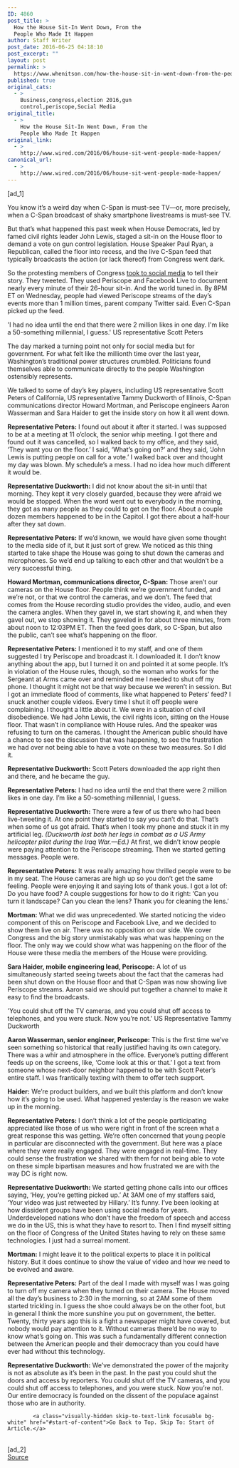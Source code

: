 ```yaml
---
ID: 4860
post_title: >
  How the House Sit-In Went Down, From the
  People Who Made It Happen
author: Staff Writer
post_date: 2016-06-25 04:18:10
post_excerpt: ""
layout: post
permalink: >
  https://www.whenitson.com/how-the-house-sit-in-went-down-from-the-people-who-made-it-happen/
published: true
original_cats:
  - >
    Business,congress,election 2016,gun
    control,periscope,Social Media
original_title:
  - >
    How the House Sit-In Went Down, From the
    People Who Made It Happen
original_link:
  - >
    http://www.wired.com/2016/06/house-sit-went-people-made-happen/
canonical_url:
  - >
    http://www.wired.com/2016/06/house-sit-went-people-made-happen/
---
```

 [ad_1]
<br><div id=""><p>You know it’s a weird day when C-Span is must-see TV—or, more precisely, when a C-Span broadcast of shaky smartphone livestreams is must-see TV. </p>
<p>But that’s what happened this past week when House Democrats, led by famed civil rights leader John Lewis, staged a sit-in on the House floor to demand a vote on gun control legislation. House Speaker Paul Ryan, a Republican, called the floor into recess, and the live C-Span feed that typically broadcasts the action (or lack thereof) from Congress went dark.</p>
<p>So the protesting members of Congress <a href="https://www.wired.com/2016/06/house-dems-use-twitter-make-gun-control-sit-public/" target="_blank">took to social media</a> to tell their story. They tweeted. They used Periscope and Facebook Live to document nearly every minute of their 26-hour sit-in. And the world tuned in. By 8PM ET on Wednesday, people had viewed Periscope streams of the day’s events more than 1 million times, parent company Twitter said. Even C-Span picked up the feed.</p>
<p data-js="fader" class="pullquote carve fader">
	'I had no idea until the end that there were 2 million likes in one day. I'm like a 50-something millennial, I guess.'	<span class="attribution">US representative Scott Peters</span>
</p>

<p>The day marked a turning point not only for social media but for government. For what felt like the millionth time over the last year, Washington’s traditional power structures crumbled. Politicians found themselves able to communicate directly to the people Washington ostensibly represents.</p>
<p>We talked to some of day’s key players, including US representative Scott Peters of California, US representative Tammy Duckworth of Illinois, C-Span communications director Howard Mortman, and Periscope engineers Aaron Wasserman and Sara Haider to get the inside story on how it all went down. </p>
<p><strong>Representative Peters:</strong> I found out about it after it started. I was supposed to be at a meeting at 11 o’clock, the senior whip meeting. I got there and found out it was cancelled, so I walked back to my office, and they said, ‘They want you on the floor.’ I said, ‘What’s going on?’ and they said, ‘John Lewis is putting people on call for a vote.’ I walked back over and thought my day was blown. My schedule’s a mess. I had no idea how much different it would be.</p>
<p><strong>Representative Duckworth:</strong> I did not know about the sit-in until that morning. They kept it very closely guarded, because they were afraid we would be stopped. When the word went out to everybody in the morning, they got as many people as they could to get on the floor. About a couple dozen members happened to be in the Capitol. I got there about a half-hour after they sat down.</p>
<p><strong>Representative Peters:</strong> If we’d known, we would have given some thought to the media side of it, but it just sort of grew. We noticed as this thing started to take shape the House was going to shut down the cameras and microphones. So we’d end up talking to each other and that wouldn’t be a very successful thing. </p>
<p><strong>Howard Mortman, communications director, C-Span:</strong> Those aren’t our cameras on the House floor. People think we’re government funded, and we’re not, or that we control the cameras, and we don’t. The feed that comes from the House recording studio provides the video, audio, and even the camera angles. When they gavel in, we start showing it, and when they gavel out, we stop showing it. They gaveled in for about three minutes, from about noon to 12:03PM ET. Then the feed goes dark, so C-Span, but also the public, can’t see what’s happening on the floor.</p>



<p><strong>Representative Peters:</strong> I mentioned it to my staff, and one of them suggested I try Periscope and broadcast it. I downloaded it. I don’t know anything about the app, but I turned it on and pointed it at some people. It’s in violation of the House rules, though, so the woman who works for the Sergeant at Arms came over and reminded me I needed to shut off my phone. I thought it might not be that way because we weren’t in session. But I got an immediate flood of comments, like what happened to Peters’ feed? I snuck another couple videos. Every time I shut it off people were complaining. I thought a little about it. We were in a situation of civil disobedience. We had John Lewis, the civil rights icon, sitting on the House floor. That wasn’t in compliance with House rules. And the speaker was refusing to turn on the cameras. I thought the American public should have a chance to see the discussion that was happening, to see the frustration we had over not being able to have a vote on these two measures. So I did it. </p>
<p><strong>Representative Duckworth:</strong> Scott Peters downloaded the app right then and there, and he became the guy.</p>
<p><strong>Representative Peters:</strong> I had no idea until the end that there were 2 million likes in one day. I’m like a 50-something millennial, I guess.</p>
<p><strong>Representative Duckworth:</strong> There were a few of us there who had been live-tweeting it. At one point they started to say you can’t do that. That’s when some of us got afraid. That’s when I took my phone and stuck it in my artificial leg. <em>(Duckworth lost both her legs in combat as a US Army helicopter pilot during the Iraq War.—Ed.)</em> At first, we didn’t know people were paying attention to the Periscope streaming. Then we started getting messages. People were.</p>
<p><strong>Representative Peters:</strong> It was really amazing how thrilled people were to be in my seat. The House cameras are high up so you don’t get the same feeling. People were enjoying it and saying lots of thank yous. I got a lot of: Do you have food? A couple suggestions for how to do it right: ‘Can you turn it landscape? Can you clean the lens? Thank you for cleaning the lens.’ </p>
<p><strong>Mortman:</strong> What we did was unprecedented. We started noticing the video component of this on Periscope and Facebook Live, and we decided to show them live on air. There was no opposition on our side. We cover Congress and the big story unmistakably was what was happening on the floor. The only way we could show what was happening on the floor of the House were these media the members of the House were providing.</p>
<p><strong>Sara Haider, mobile engineering lead, Periscope:</strong> A lot of us simultaneously started seeing tweets about the fact that the cameras had been shut down on the House floor and that C-Span was now showing live Periscope streams. Aaron said we should put together a channel to make it easy to find the broadcasts.</p>
<p data-js="fader" class="pullquote carve fader">
	'You could shut off the TV cameras, and you could shut off access to telephones, and you were stuck. Now you’re not.'	<span class="attribution">US Representative Tammy Duckworth</span>
</p>

<p><strong>Aaron Wasserman, senior engineer, Periscope:</strong> This is the first time we’ve seen something so historical that really justified having its own category. There was a whir and atmosphere in the office. Everyone’s putting different feeds up on the screens, like, ‘Come look at this or that.’ I got a text from someone whose next-door neighbor happened to be with Scott Peter’s entire staff. I was frantically texting with them to offer tech support. </p>
<p><strong>Haider:</strong> We’re product builders, and we built this platform and don’t know how it’s going to be used. What happened yesterday is the reason we wake up in the morning.</p>
<p><strong>Representative Peters:</strong> I don’t think a lot of the people participating appreciated like those of us who were right in front of the screen what a great response this was getting. We’re often concerned that young people in particular are disconnected with the government. But here was a place where they were really engaged. They were engaged in real-time. They could sense the frustration we shared with them for not being able to vote on these simple bipartisan measures and how frustrated we are with the way DC is right now.</p>
<p><strong>Representative Duckworth:</strong> We started getting phone calls into our offices saying, ‘Hey, you’re getting picked up.’ At 3AM one of my staffers said, ‘Your video was just retweeted by Hillary.’ It’s funny. I’ve been looking at how dissident groups have been using social media for years. Underdeveloped nations who don’t have the freedom of speech and access we do in the US, this is what they have to resort to. Then I find myself sitting on the floor of Congress of the United States having to rely on these same technologies. I just had a surreal moment.</p>
<p><strong>Mortman:</strong> I might leave it to the political experts to place it in political history. But it does continue to show the value of video and how we need to be evolved and aware.</p>
<p><strong>Representative Peters:</strong> Part of the deal I made with myself was I was going to turn off my camera when they turned on their camera. The House moved all the day’s business to 2:30 in the morning, so at 2AM some of them started trickling in. I guess the shoe could always be on the other foot, but in general I think the more sunshine you put on government, the better. Twenty, thirty years ago this is a fight a newspaper might have covered, but nobody would pay attention to it. Without cameras there’d be no way to know what’s going on. This was such a fundamentally different connection between the American people and their democracy than you could have ever had without this technology. </p>
<p><strong>Representative Duckworth:</strong> We’ve demonstrated the power of the majority is not as absolute as it’s been in the past. In the past you could shut the doors and access by reporters. You could shut off the TV cameras, and you could shut off access to telephones, and you were stuck. Now you’re not. Our entire democracy is founded on the dissent of the populace against those who are in authority.</p>

			<a class="visually-hidden skip-to-text-link focusable bg-white" href="#start-of-content">Go Back to Top. Skip To: Start of Article.</a>

			
</div>
<br>[ad_2]
<br><a href="http://www.wired.com/2016/06/house-sit-went-people-made-happen/">Source </a>